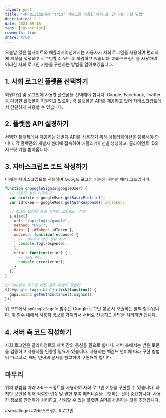```yaml
---
layout: post
title: "자바스크립트에서 'this' 키워드를 사용한 사회 로그인 기능 구현 방법"
description: " "
date: 2023-09-18
tags: [javascript]
comments: true
share: true
---
```


오늘날 많은 웹사이트와 애플리케이션에서는 사용자가 사회 로그인을 사용하여 편리하게 계정을 생성하고 로그인할 수 있도록 지원하고 있습니다. 자바스크립트를 사용하여 이러한 사회 로그인 기능을 구현하는 방법을 알아보겠습니다.

## 1. 사회 로그인 플랫폼 선택하기

회원가입 및 로그인에 사용할 플랫폼을 선택해야 합니다. Google, Facebook, Twitter 등 다양한 플랫폼이 지원되고 있으며, 각 플랫폼은 API를 제공하고 있어 자바스크립트에서 간단하게 사용할 수 있습니다.

## 2. 플랫폼 API 설정하기

선택한 플랫폼에서 제공하는 개발자 API를 사용하기 위해 애플리케이션을 등록해야 합니다. 각 플랫폼의 개발자 센터에 접속하여 애플리케이션을 생성하고, 클라이언트 ID와 시크릿 키를 받아옵니다.

## 3. 자바스크립트 코드 작성하기

아래는 자바스크립트를 사용하여 Google 로그인 기능을 구현한 예시 코드입니다.

```javascript
function onGoogleSignIn(googleUser) {
  // 사용자 정보 가져오기
  var profile = googleUser.getBasicProfile();
  var idToken = googleUser.getAuthResponse().id_token;

  // AJAX 요청을 통해 서버로 idToken 전송
  $.ajax({
    url: "/api/login/google",
    method: "POST",
    data: { idToken: idToken },
    success: function(response) {
      // 서버에서 받은 응답 처리
      console.log(response);
    },
    error: function(error) {
      // 에러 처리
      console.error(error);
    }
  });
}

// Google 로그인 버튼 클릭 이벤트 핸들러
$("#google-login-btn").click(function() {
  gapi.auth2.getAuthInstance().signIn();
});
```

위 코드에서 `onGoogleSignIn` 함수는 Google 로그인 성공 시 호출되는 콜백 함수입니다. 이 함수 내에서 사용자 정보를 가져와서 서버로 전송하고 응답을 처리하면 됩니다.

## 4. 서버 측 코드 작성하기

사회 로그인은 클라이언트와 서버 간의 통신을 필요로 합니다. 서버 측에서는 받은 토큰을 검증하고 사용자를 인증할 필요가 있습니다. 사용하는 백엔드 언어에 따라 구현 방법이 다르므로, 해당 언어의 문서를 참고하여 구현해야 합니다.

## 마무리

위의 방법을 따라 자바스크립트를 사용하여 사회 로그인 기능을 구현할 수 있습니다. 하지만 보안을 위해 적절한 인증 및 권한 부여 메커니즘을 구현하는 것이 중요합니다. 사용자 정보를 안전하게 처리하고, 신뢰할 수 있는 플랫폼 API를 사용하는 것을 추천합니다.

#sociallogin #자바스크립트 #로그인